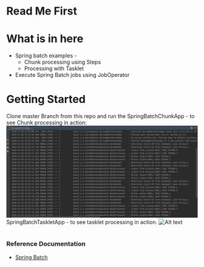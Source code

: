 # Read Me First

# What is in here

* Spring batch examples -
  * Chunk processing using Steps
  * Processing with Tasklet
* Execute Spring Batch jobs using JobOperator


# Getting Started
Clone master Branch from this repo and run the
SpringBatchChunkApp - to see Chunk processing in action:
![Alt text](https://github.com/sbairagya/spring-batch/blob/develop/Chunk-Console.png?raw=true "Chunk Processing Console")
SpringBatchTaskletApp - to see tasklet processing in action.
![Alt text](https://github.com/sbairagya/spring-batch/blob/develop/Tasklet-Console.png?raw=true "Chunk Processing Console")

#

### Reference Documentation

* [Spring Batch](https://docs.spring.io/spring-boot/docs/2.4.1/reference/htmlsingle/#howto-batch-applications)
